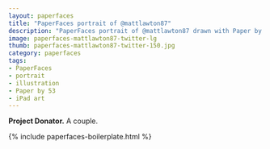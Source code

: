 ```yaml
---
layout: paperfaces
title: "PaperFaces portrait of @mattlawton87"
description: "PaperFaces portrait of @mattlawton87 drawn with Paper by 53 on an iPad."
image: paperfaces-mattlawton87-twitter-lg
thumb: paperfaces-mattlawton87-twitter-150.jpg
category: paperfaces
tags: 
- PaperFaces
- portrait
- illustration
- Paper by 53
- iPad art
---
```


**Project Donator.** A couple.

{% include paperfaces-boilerplate.html %}